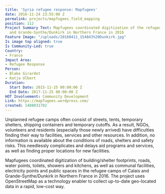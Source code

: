 ```yaml
---
title: 'Syria refugee response: Mapfugees'
date: 2016-11-24 23:55:00 Z
permalink: projects/mapfugees_field_mapping
position: 112
Project Summary Text: Mapfugees coordinated digitization of the refugee camps of Calais
  and Grande-Synthe/Dunkirk in Northern France in 2016
Feature Image: "/uploads/20160411_154843%20Dunkirk.jpg"
Is image top aligned: true
Is Community-Led: true
Country:
- France
Impact Area:
- Refugee Response
Person:
- Blake Girardot
- Katja Ulbert
Duration:
  Start Date: 2015-11-25 00:00:00 Z
  End Date: 2017-11-25 00:00:00 Z
HOT Involvement: Community Development
Link: https://mapfugees.wordpress.com/
created: 1480031702
---
```


Unplanned refugee camps often consist of streets, tents, temporary shelters, shipping containers and temporary cutoffs. As a result, NGOs, volunteers and residents (especially those newly arrived) have difficulties finding their way to facilities, services and other resources. In addition, no information is available about the conditions of roads, shelters and safety risks. This needlessly complicates and delays aid programs and services, as well as finding proper locations for new facilities.

Mapfugees coordinated digitization of building/shelter footprints, roads, water points, toilets, showers and kitchens, as well as communal facilities, electricity points and public spaces in the refugee camps of Calais and Grande-Synthe/Dunkirk in Northern France in 2016. The project uses OpenStreetMap as a technology enabler to collect up-to-date geo-located data in a rapid, low-cost way.